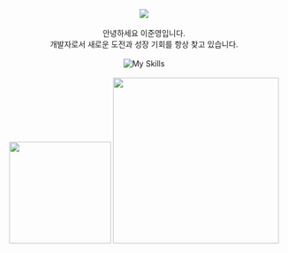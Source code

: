 
<div align="center">
  <img src="https://hits.seeyoufarm.com/api/count/incr/badge.svg?url=https%3A%2F%2Fgithub.com%2FosanThor%2FREADME&count_bg=%2379C83D&title_bg=%23555555&icon=github.svg&icon_color=%23E7E7E7&title=hits&edge_flat=false" />
  </div>
    <br/>
  <div align="center">
안녕하세요 이준영입니다. <br />
  개발자로서 새로운 도전과 성장 기회를 항상 찾고 있습니다.<br/> 
  </div>
    <br/>
<div align="center">
  <img src='https://skillicons.dev/icons?i=javascript,typescript,react,next,tailwind,github' alt="My Skills" />
</div>
  <br>
  <div align="center">
  <img height=184.28 src="https://github-readme-stats.vercel.app/api?username=osanThor&count_private=true&rank_icon=github" />
<img width=300 src="https://github-readme-stats.vercel.app/api/top-langs/?username=osanThor&layout=donut" />
  </div>
